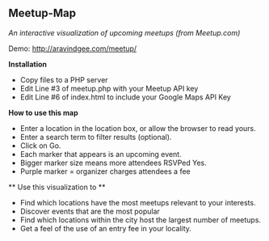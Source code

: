 ## Meetup-Map

_An interactive visualization of upcoming meetups (from Meetup.com)_

Demo: http://aravindgee.com/meetup/

**Installation**
- Copy files to a PHP server
- Edit Line #3 of meetup.php with your Meetup API key
- Edit Line #6 of index.html to include your Google Maps API Key

**How to use this map**
- Enter a location in the location box, or allow the browser to read yours.
- Enter a search term to filter results (optional).
- Click on Go.
- Each marker that appears is an upcoming event.
- Bigger marker size means more attendees RSVPed Yes.
- Purple marker = organizer charges attendees a fee

** Use this visualization to **
- Find which locations have the most meetups relevant to your interests.
- Discover events that are the most popular
- Find which locations within the city host the largest number of meetups.
- Get a feel of the use of an entry fee in your locality.

